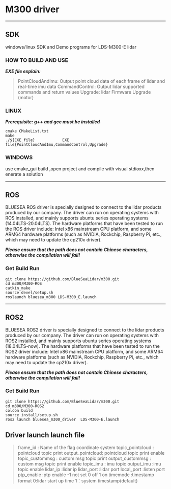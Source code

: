 # M300  driver

---

## SDK

windows/linux SDK and Demo programs for  LDS-M300-E lidar

### HOW TO BUILD AND USE

***EXE file explain:***

>PointCloudAndImu:    Output point cloud data of each frame of lidar and real-time imu data
>CommandControl:      Output lidar supported commands and return values
>Upgrade:             lidar Firmware Upgrade (motor) 

### LINUX

***Prerequisite: g++ and gcc must be installed***

    cmake CMakeList.txt
    make
    ./${EXE file}            EXE file{PointCloudAndImu,CommandControl,Upgrade}

### WINDOWS

use cmake_gui  build ,open project and compile with visual stdioxx,then enerate a solution

---

## ROS

BLUESEA ROS driver is specially designed to connect to the lidar products produced by our company. The driver can run on operating systems with ROS installed, and mainly supports ubuntu series operating systems (14.04LTS-20.04LTS). The hardware platforms that have been tested to run the ROS driver include: Intel x86 mainstream CPU platform, and some ARM64 hardware platforms (such as NVIDIA, Rockchip, Raspberry Pi, etc., which may need to update the cp210x driver).

***Please ensure that the path does not contain Chinese characters, otherwise the compilation will fail!***

### Get  Build  Run

    git clone https://github.com/BlueSeaLidar/m300.git 
    cd m300/M300-ROS
    catkin_make
    source devel/setup.sh
    roslaunch bluesea_m300 LDS-M300_E.launch

---

## ROS2

BLUESEA ROS2 driver is specially designed to connect to the lidar products produced by our company. The driver can run on operating systems with ROS2 installed, and mainly supports ubuntu series operating systems (18.04LTS-now). The hardware platforms that have been tested to run the ROS2 driver include: Intel x86 mainstream CPU platform, and some ARM64 hardware platforms (such as NVIDIA, Rockchip, Raspberry Pi, etc., which may need to update the cp210x driver).

***Please ensure that the path does not contain Chinese characters, otherwise the compilation will fail!***

### Get  Build  Run

    git clone https://github.com/BlueSeaLidar/m300.git 
    cd m300/M300-ROS2
    colcon build
    source install/setup.sh 
    ros2 launch bluesea_m300_driver  LDS-M300-E.launch

## Driver launch launch file

>frame_id : Name of the flag coordinate system
>topic_pointcloud : pointcloud  topic print
>output_pointcloud: pointcloud  topic print enable
>topic_custommsg  : custom msg topic print
>output_custommsg : custom msg topic print enable
>topic_imu        : imu topic
>output_imu       :imu topic enable
>lidar_ip         :lidar ip
>lidar_port       :lidar port
>local_port       :listen port
>ptp_enable       :ptp enable  -1 not set 0 off 1 on
>timemode         :timestamp format    0:lidar start up time  1：system timestamp(default)